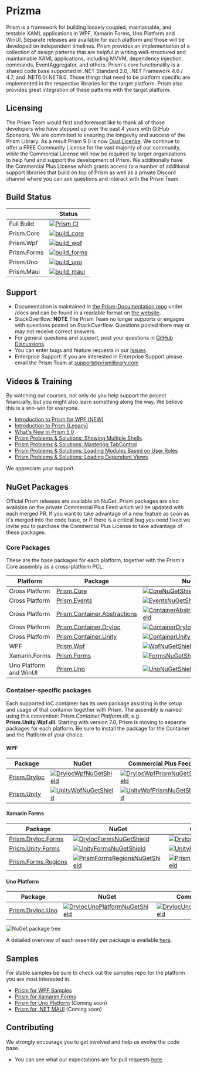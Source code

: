 # Prizma

Prism is a framework for building loosely coupled, maintainable, and testable XAML applications in WPF, Xamarin Forms, Uno Platform and WinUI. Separate releases are available for each platform and those will be developed on independent timelines. Prism provides an implementation of a collection of design patterns that are helpful in writing well-structured and maintainable XAML applications, including MVVM, dependency injection, commands, EventAggregator, and others. Prism's core functionality is a shared code base supported in .NET Standard 2.0, .NET Framework 4.6 / 4.7, and .NET6.0/.NET8.0. Those things that need to be platform specific are implemented in the respective libraries for the target platform. Prism also provides great integration of these patterns with the target platform.

## Licensing

The Prism Team would first and foremost like to thank all of those developers who have stepped up over the past 4 years with GitHub Sponsors. We are committed to ensuring the longevity and success of the Prism Library. As a result Prism 9.0 is now [Dual License](LICENSE). We continue to offer a FREE Community License for the vast majority of our community, while the Commercial License will now be required by larger organizations to help fund and support the development of Prism. We additionally have the Commercial Plus License which grants access to a number of additional support libraries that build on top of Prism as well as a private Discord channel where you can ask questions and interact with the Prism Team.

## Build Status

|          | Status |
| -------- | ------ |
| Full Build | [![Prism CI](https://github.com/PrismLibrary/Prism/actions/workflows/ci.yml/badge.svg)](https://github.com/PrismLibrary/Prism/actions/workflows/ci.yml) |
| Prism.Core | [![build_core](https://github.com/PrismLibrary/Prism/actions/workflows/build_core.yml/badge.svg)](https://github.com/PrismLibrary/Prism/actions/workflows/build_core.yml) |
| Prism.Wpf | [![build_wpf](https://github.com/PrismLibrary/Prism/actions/workflows/build_wpf.yml/badge.svg)](https://github.com/PrismLibrary/Prism/actions/workflows/build_wpf.yml) |
| Prism.Forms | [![build_forms](https://github.com/PrismLibrary/Prism/actions/workflows/build_forms.yml/badge.svg)](https://github.com/PrismLibrary/Prism/actions/workflows/build_forms.yml) |
| Prism.Uno | [![build_uno](https://github.com/PrismLibrary/Prism/actions/workflows/build_uno.yml/badge.svg)](https://github.com/PrismLibrary/Prism/actions/workflows/build_uno.yml) |
| Prism.Maui | [![build_maui](https://github.com/PrismLibrary/Prism/actions/workflows/build_maui.yml/badge.svg)](https://github.com/PrismLibrary/Prism/actions/workflows/build_maui.yml) |

## Support

- Documentation is maintained in [the Prism-Documentation repo](https://github.com/PrismLibrary/Prism-Documentation) under /docs and can be found in a readable format on [the website](http://prismlibrary.com/docs/).
- StackOverflow: **NOTE** The Prism Team no longer supports or engages with questions posted on StackOverflow. Questions posted there may or may not receive correct answers.
- For general questions and support, post your questions in [GitHub Discussions](https://github.com/PrismLibrary/Prism/discussions).
- You can enter bugs and feature requests in our [Issues](https://github.com/PrismLibrary/Prism/issues/new/choose).
- Enterprise Support: If you are interested in Enterprise Support please email the Prism Team at <support@prismlibrary.com>

## Videos &amp; Training

By watching our courses, not only do you help support the project financially, but you might also learn something along the way.  We believe this is a win-win for everyone.

- [Introduction to Prism for WPF (NEW)](https://pluralsight.pxf.io/bE3rB)
- [Introduction to Prism (Legacy)](https://pluralsight.pxf.io/W1Dz3)
- [What's New in Prism 5.0](https://pluralsight.pxf.io/z7avm)
- [Prism Problems & Solutions: Showing Multiple Shells](https://pluralsight.pxf.io/XVxR5)
- [Prism Problems & Solutions: Mastering TabControl](https://pluralsight.pxf.io/B6X99)
- [Prism Problems & Solutions: Loading Modules Based on User Roles](https://pluralsight.pxf.io/GvjkE)
- [Prism Problems & Solutions: Loading Dependent Views](https://pluralsight.pxf.io/a01zj)

We appreciate your support.

## NuGet Packages

Official Prism releases are available on NuGet. Prism packages are also available on the private Commercial Plus Feed which will be updated with each merged PR. If you want to take advantage of a new feature as soon as it's merged into the code base, or if there is a critical bug you need fixed we invite you to purchase the Commercial Plus License to take advantage of these packages.

### Core Packages

These are the base packages for each platform, together with the Prism's Core assembly as a cross-platform PCL.

| Platform | Package | NuGet | Commercial Plus Feed |
| -------- | ------- | ------- | ----- |
| Cross Platform | [Prism.Core][CoreNuGet] | [![CoreNuGetShield]][CoreNuGet] | [![CorePrismNuGetShield]][CorePrismNuGet] |
| Cross Platform | [Prism.Events][EventsNuGet] | [![EventsNuGetShield]][EventsNuGet] | [![EventsPrismNuGetShield]][CorePrismNuGet] |
| Cross Platform | [Prism.Container.Abstractions][ContainerAbstractionsNuGet] | [![ContainerAbstractionsNuGetShield]][ContainerAbstractionsNuGet] | [![ContainerAbstractionsPrismNuGetShield]][CorePrismNuGet] |
| Cross Platform | [Prism.Container.DryIoc][ContainerDryIocNuGet] | [![ContainerDryIocNuGetShield]][ContainerDryIocNuGet] | [![ContainerDryIocPrismNuGetShield]][CorePrismNuGet] |
| Cross Platform | [Prism.Container.Unity][ContainerUnityNuGet] | [![ContainerUnityNuGetShield]][ContainerUnityNuGet] | [![ContainerUnityPrismNuGetShield]][CorePrismNuGet] |
| WPF | [Prism.Wpf][WpfNuGet] | [![WpfNuGetShield]][WpfNuGet] | [![WpfPrismNuGetShield]][WpfPrismNuGet] |
| Xamarin.Forms | [Prism.Forms][FormsNuGet] | [![FormsNuGetShield]][FormsNuGet] | [![FormsPrismNuGetShield]][FormsPrismNuGet] |
| Uno Platform and WinUI | [Prism.Uno][UnoNuGet] | [![UnoNuGetShield]][UnoNuGet] | [![UnoPrismNuGetShield]][UnoPrismNuGet] |

### Container-specific packages

Each supported IoC container has its own package assisting in the setup and usage of that container together with Prism. The assembly is named using this convention: Prism.*Container.Platform*.dll, e.g. **Prism.Unity.Wpf.dll**. Starting with version 7.0, Prism is moving to separate packages for each platform. Be sure to install the package for the Container and the Platform of your choice.

#### WPF

| Package | NuGet | Commercial Plus Feed |
|---------|-------|-------|
| [Prism.DryIoc][DryIocWpfNuGet] | [![DryIocWpfNuGetShield]][DryIocWpfNuGet] | [![DryIocWpfPrismNuGetShield]][DryIocWpfPrismNuGet] |
| [Prism.Unity][UnityWpfNuGet] | [![UnityWpfNuGetShield]][UnityWpfNuGet] | [![UnityWpfPrismNuGetShield]][UnityWpfPrismNuGet] |

#### Xamarin Forms

| Package | NuGet | Commercial Plus Feed |
|---------|-------|-------|
| [Prism.DryIoc.Forms][DryIocFormsNuGet] | [![DryIocFormsNuGetShield]][DryIocFormsNuGet] | [![DryIocFormsPrismNuGetShield]][DryIocFormsPrismNuGet] |
| [Prism.Unity.Forms][UnityFormsNuGet] | [![UnityFormsNuGetShield]][UnityFormsNuGet] | [![UnityFormsPrismNuGetShield]][UnityFormsPrismNuGet] |
| [Prism.Forms.Regions][PrismFormsRegionsNuget] | [![PrismFormsRegionsNuGetShield]][PrismFormsRegionsNuGet] | [![PrismFormsRegionsPrismNuGetShield]][PrismFormsRegionsPrismNuGet] |

#### Uno Platform

| Package | NuGet | Commercial Plus Feed |
|---------|-------|-------|
| [Prism.DryIoc.Uno][DryIocUnoPlatformNuGet] | [![DryIocUnoPlatformNuGetShield]][DryIocUnoPlatformNuGet] | [![DryIocUnoPlatformPrismNuGetShield]][DryIocUnoPlatformPrismNuGet] |

![NuGet package tree](images/NuGetPackageTree.png)

A detailed overview of each assembly per package is available [here](http://prismlibrary.github.io/docs/getting-started/NuGet-Packages.html).

## Samples

For stable samples be sure to check out the samples repo for the platform you are most interested in.

- [Prism for WPF Samples](https://github.com/PrismLibrary/Prism-Samples-Wpf)
- [Prism for Xamarim.Forms](https://github.com/PrismLibrary/Prism-Samples-Forms)
- [Prism for Uno Platform](#) (Coming soon)
- [Prism for .NET MAUI](#) (Coming soon)

## Contributing

We strongly encourage you to get involved and help us evolve the code base.

- You can see what our expectations are for pull requests [here](https://github.com/PrismLibrary/Prism/blob/master/.github/CONTRIBUTING.md).

[CoreNuGet]: https://www.nuget.org/packages/Prism.Core/
[EventsNuGet]: https://www.nuget.org/packages/Prism.Events/
[ContainerAbstractionsNuGet]: https://www.nuget.org/packages/Prism.Container.Abstractions/
[ContainerDryIocNuGet]: https://www.nuget.org/packages/Prism.Container.DryIoc/
[ContainerUnityNuGet]: https://www.nuget.org/packages/Prism.Container.Unity/
[WpfNuGet]: https://www.nuget.org/packages/Prism.Wpf/
[FormsNuGet]: https://www.nuget.org/packages/Prism.Forms/
[UnoNuGet]: https://www.nuget.org/packages/Prism.Uno.WinUI/

[PrismFormsRegionsNuGet]: https://www.nuget.org/packages/Prism.Forms.Regions/
[PrismFormsRegionsPrismNuGet]: #
[PrismFormsRegionsNuGetShield]: https://img.shields.io/nuget/vpre/Prism.Forms.Regions.svg
[PrismFormsRegionsPrismNuGetShield]: https://nuget.prismlibrary.com/shield/Prism.Forms.Regions/vpre

[DryIocWpfNuGet]: https://www.nuget.org/packages/Prism.DryIoc/
[UnityWpfNuGet]: https://www.nuget.org/packages/Prism.Unity/

[UnityFormsNuGet]: https://www.nuget.org/packages/Prism.Unity.Forms/
[DryIocFormsNuGet]: https://www.nuget.org/packages/Prism.DryIoc.Forms/

[DryIocUnoPlatformNuGet]: https://www.nuget.org/packages/Prism.DryIoc.Uno.WinUI/

[CoreNuGetShield]: https://img.shields.io/nuget/vpre/Prism.Core.svg
[EventsNuGetShield]: https://img.shields.io/nuget/vpre/Prism.Events.svg
[ContainerAbstractionsNuGetShield]: https://img.shields.io/nuget/vpre/Prism.Container.Abstractions.svg
[ContainerDryIocNuGetShield]: https://img.shields.io/nuget/vpre/Prism.Container.DryIoc.svg
[ContainerUnityNuGetShield]: https://img.shields.io/nuget/vpre/Prism.Container.Unity.svg
[WpfNuGetShield]: https://img.shields.io/nuget/vpre/Prism.Wpf.svg
[FormsNuGetShield]: https://img.shields.io/nuget/vpre/Prism.Forms.svg
[UnoNuGetShield]: https://img.shields.io/nuget/vpre/Prism.Uno.WinUI.svg

[DryIocWpfNuGetShield]: https://img.shields.io/nuget/vpre/Prism.DryIoc.svg
[UnityWpfNuGetShield]: https://img.shields.io/nuget/vpre/Prism.Unity.svg

[DryIocFormsNuGetShield]: https://img.shields.io/nuget/vpre/Prism.DryIoc.Forms.svg
[UnityFormsNuGetShield]: https://img.shields.io/nuget/vpre/Prism.Unity.Forms.svg

[DryIocUnoPlatformNuGetShield]: https://img.shields.io/nuget/vpre/Prism.DryIoc.Uno.WinUI.svg

[CorePrismNuGet]: #
[WpfPrismNuGet]: #
[FormsPrismNuGet]: #
[UnoPrismNuGet]: #

[DryIocWpfPrismNuGet]: #
[UnityWpfPrismNuGet]: #

[UnityFormsPrismNuGet]: #
[DryIocFormsPrismNuGet]: #

[DryIocUnoPlatformPrismNuGet]: #

[CorePrismNuGetShield]: https://nuget.prismlibrary.com/shield/Prism.Core/vpre
[EventsPrismNuGetShield]: https://nuget.prismlibrary.com/shield/Prism.Events/vpre
[ContainerAbstractionsPrismNuGetShield]: https://nuget.prismlibrary.com/shield/Prism.Container.Abstractions/vpre
[ContainerDryIocPrismNuGetShield]: https://nuget.prismlibrary.com/shield/Prism.Container.DryIoc/vpre
[ContainerUnityPrismNuGetShield]: https://nuget.prismlibrary.com/shield/Prism.Container.Unity/vpre
[WpfPrismNuGetShield]: https://nuget.prismlibrary.com/shield/Prism.Wpf/vpre
[FormsPrismNuGetShield]: https://nuget.prismlibrary.com/shield/Prism.Forms/vpre
[UnoPrismNuGetShield]: https://nuget.prismlibrary.com/shield/Prism.Uno.WinUI/vpre

[DryIocWpfPrismNuGetShield]: https://nuget.prismlibrary.com/shield/Prism.DryIoc/vpre
[UnityWpfPrismNuGetShield]: https://nuget.prismlibrary.com/shield/Prism.Unity/vpre

[DryIocFormsPrismNuGetShield]: https://nuget.prismlibrary.com/shield/Prism.DryIoc.Forms/vpre
[UnityFormsPrismNuGetShield]: https://nuget.prismlibrary.com/shield/Prism.Unity.Forms/vpre

[DryIocUnoPlatformPrismNuGetShield]: https://nuget.prismlibrary.com/shield/Prism.DryIoc.Uno.WinUI/vpre

[TwitterLogo]: https://dansiegelgithubsponsors.blob.core.windows.net/images/twitter.png
[TwitchLogo]: https://dansiegelgithubsponsors.blob.core.windows.net/images/twitch.png
[YouTubeLogo]: https://dansiegelgithubsponsors.blob.core.windows.net/images/youtube.png
[OctoSponsor]: https://dansiegelgithubsponsors.blob.core.windows.net/images/octosponsor.png
